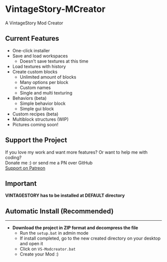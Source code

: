# VintageStory-MCreator
A VintageStory Mod Creator

## Current Features
- One-click installer
- Save and load workspaces
  - Doesn't save textures at this time
- Load textures with history
- Create custom blocks
  - Unlimited amount of blocks
  - Many options per block
  - Custom names
  - Single and multi texturing
- Behaviors (beta)
  - Simple behavior block
  - Simple gui block
- Custom recipes (beta)
- Multiblock structures (WIP)
- Pictures coming soon!

## Support the Project
If you love my work and want more features? Or want to help me with coding?  
Donate me :) or send me a PN over GitHub  
[Support on Patreon](https://www.patreon.com/posts/123403572?pr=true)

## Important
**VINTAGESTORY has to be installed at DEFAULT directory**

## Automatic Install (Recommended)
_______________________________________________________________________________________________

- **Download the project in ZIP format and decompress the file**
  - Run the `setup.bat` in admin mode
  - If install completed, go to the new created directory on your desktop and open it
  - Click on `VS-Modcreator.bat`
  - Create your Mod :)
